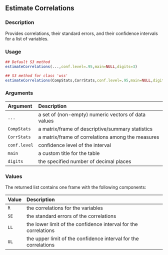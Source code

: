 ## Estimate Correlations

### Description

Provides correlations, their standard errors, and their confidence intervals for a list of variables.

### Usage

```r
## Default S3 method
estimateCorrelations(...,conf.level=.95,main=NULL,digits=3)

## S3 method for class 'wss'
estimateCorrelations(CompStats,CorrStats,conf.level=.95,main=NULL,digits=3)
```

### Arguments

Argument | Description
:-- | :--
```...``` | a set of (non-empty) numeric vectors of data values
```CompStats``` | a matrix/frame of descriptive/summary statistics
```CorrStats``` | a matrix/frame of correlations among the measures
```conf.level``` | confidence level of the interval
```main``` | a custom title for the table
```digits``` | the specified number of decimal places

### Values

The returned list contains one frame with the following components:

Value | Description
:-- | :--
```R``` | the correlations for the variables
```SE``` | the standard errors of the correlations
```LL``` | the lower limit of the confidence interval for the correlations
```UL``` | the upper limit of the confidence interval for the correlations
